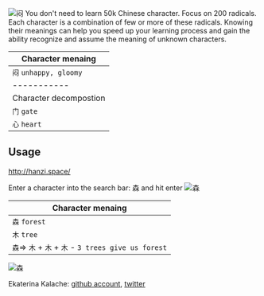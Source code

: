 ![闷](http://cdn.lsal.cn/red/353/d/8a68397a6.png)
You don't need to learn 50k Chinese character. Focus on 200 radicals. Each character is a combination of few or more of these radicals. Knowing their meanings can help you speed up your learning process and gain the ability recognize and assume the meaning of unknown characters. 

| Character menaing |
|------|
|`闷` `unhappy, gloomy`  |
|-----------|
| Character decompostion |
|`门` `gate`|
|`心` `heart`|

## Usage
http://hanzi.space/

Enter a character into the search bar: 森 and hit enter
![森](https://i.imgur.com/8TOoWcN.png)

| Character menaing |
|------|
|`森` `forest`|
|`木` `tree`|
|`森`=> `木` + `木` + `木` - `3 trees give us forest`|

![森](https://i.imgur.com/8ICVMVk.png)

Ekaterina Kalache: [github account](https://github.com/KatyaKalache), [twitter](https://twitter.com/KatyaKalache)
